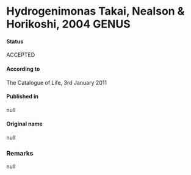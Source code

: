 # Hydrogenimonas Takai, Nealson & Horikoshi, 2004 GENUS

#### Status
ACCEPTED

#### According to
The Catalogue of Life, 3rd January 2011

#### Published in
null

#### Original name
null

### Remarks
null